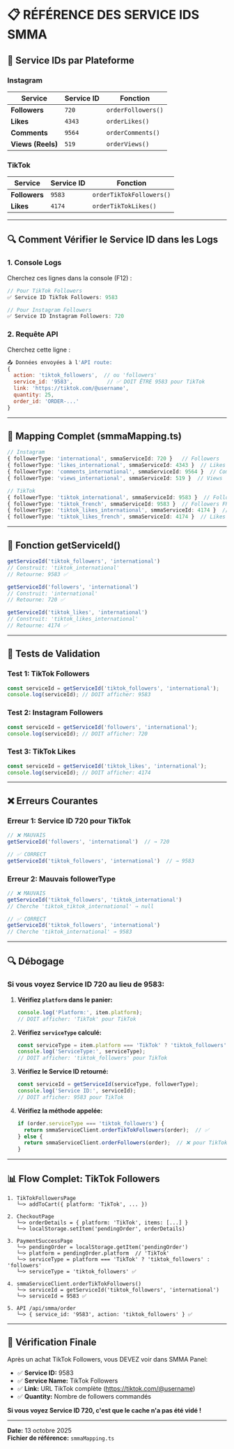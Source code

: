 # 📋 RÉFÉRENCE DES SERVICE IDS SMMA

## 🎯 Service IDs par Plateforme

### Instagram

| Service | Service ID | Fonction |
|---------|-----------|----------|
| **Followers** | `720` | `orderFollowers()` |
| **Likes** | `4343` | `orderLikes()` |
| **Comments** | `9564` | `orderComments()` |
| **Views (Reels)** | `519` | `orderViews()` |

### TikTok

| Service | Service ID | Fonction |
|---------|-----------|----------|
| **Followers** | `9583` | `orderTikTokFollowers()` |
| **Likes** | `4174` | `orderTikTokLikes()` |

---

## 🔍 Comment Vérifier le Service ID dans les Logs

### 1. Console Logs

Cherchez ces lignes dans la console (F12) :

```javascript
// Pour TikTok Followers
✅ Service ID TikTok Followers: 9583

// Pour Instagram Followers  
✅ Service ID Instagram Followers: 720
```

### 2. Requête API

Cherchez cette ligne :

```javascript
📤 Données envoyées à l'API route: 
{
  action: 'tiktok_followers',  // ou 'followers'
  service_id: '9583',           // ✅ DOIT ÊTRE 9583 pour TikTok
  link: 'https://tiktok.com/@username',
  quantity: 25,
  order_id: 'ORDER-...'
}
```

---

## 🎯 Mapping Complet (smmaMapping.ts)

```typescript
// Instagram
{ followerType: 'international', smmaServiceId: 720 }   // Followers
{ followerType: 'likes_international', smmaServiceId: 4343 }  // Likes
{ followerType: 'comments_international', smmaServiceId: 9564 }  // Comments
{ followerType: 'views_international', smmaServiceId: 519 }  // Views

// TikTok
{ followerType: 'tiktok_international', smmaServiceId: 9583 }  // Followers
{ followerType: 'tiktok_french', smmaServiceId: 9583 }  // Followers FR
{ followerType: 'tiktok_likes_international', smmaServiceId: 4174 }  // Likes
{ followerType: 'tiktok_likes_french', smmaServiceId: 4174 }  // Likes FR
```

---

## 🔧 Fonction getServiceId()

```typescript
getServiceId('tiktok_followers', 'international')
// Construit: 'tiktok_international'
// Retourne: 9583 ✅

getServiceId('followers', 'international')  
// Construit: 'international'
// Retourne: 720 ✅

getServiceId('tiktok_likes', 'international')
// Construit: 'tiktok_likes_international'
// Retourne: 4174 ✅
```

---

## 🧪 Tests de Validation

### Test 1: TikTok Followers
```javascript
const serviceId = getServiceId('tiktok_followers', 'international');
console.log(serviceId); // DOIT afficher: 9583
```

### Test 2: Instagram Followers
```javascript
const serviceId = getServiceId('followers', 'international');
console.log(serviceId); // DOIT afficher: 720
```

### Test 3: TikTok Likes
```javascript
const serviceId = getServiceId('tiktok_likes', 'international');
console.log(serviceId); // DOIT afficher: 4174
```

---

## ❌ Erreurs Courantes

### Erreur 1: Service ID 720 pour TikTok
```javascript
// ❌ MAUVAIS
getServiceId('followers', 'international')  // → 720

// ✅ CORRECT
getServiceId('tiktok_followers', 'international')  // → 9583
```

### Erreur 2: Mauvais followerType
```javascript
// ❌ MAUVAIS
getServiceId('tiktok_followers', 'tiktok_international')  
// Cherche 'tiktok_tiktok_international' → null

// ✅ CORRECT
getServiceId('tiktok_followers', 'international')
// Cherche 'tiktok_international' → 9583
```

---

## 🔍 Débogage

### Si vous voyez Service ID 720 au lieu de 9583:

1. **Vérifiez `platform` dans le panier:**
   ```javascript
   console.log('Platform:', item.platform);
   // DOIT afficher: 'TikTok' pour TikTok
   ```

2. **Vérifiez `serviceType` calculé:**
   ```javascript
   const serviceType = item.platform === 'TikTok' ? 'tiktok_followers' : 'followers';
   console.log('ServiceType:', serviceType);
   // DOIT afficher: 'tiktok_followers' pour TikTok
   ```

3. **Vérifiez le Service ID retourné:**
   ```javascript
   const serviceId = getServiceId(serviceType, followerType);
   console.log('Service ID:', serviceId);
   // DOIT afficher: 9583 pour TikTok
   ```

4. **Vérifiez la méthode appelée:**
   ```javascript
   if (order.serviceType === 'tiktok_followers') {
     return smmaServiceClient.orderTikTokFollowers(order);  // ✅
   } else {
     return smmaServiceClient.orderFollowers(order);  // ❌ pour TikTok
   }
   ```

---

## 📊 Flow Complet: TikTok Followers

```
1. TikTokFollowersPage
   └─> addToCart({ platform: 'TikTok', ... })

2. CheckoutPage
   └─> orderDetails = { platform: 'TikTok', items: [...] }
   └─> localStorage.setItem('pendingOrder', orderDetails)

3. PaymentSuccessPage
   └─> pendingOrder = localStorage.getItem('pendingOrder')
   └─> platform = pendingOrder.platform  // 'TikTok'
   └─> serviceType = platform === 'TikTok' ? 'tiktok_followers' : 'followers'
   └─> serviceType = 'tiktok_followers' ✅

4. smmaServiceClient.orderTikTokFollowers()
   └─> serviceId = getServiceId('tiktok_followers', 'international')
   └─> serviceId = 9583 ✅

5. API /api/smma/order
   └─> { service_id: '9583', action: 'tiktok_followers' } ✅
```

---

## 🎉 Vérification Finale

Après un achat TikTok Followers, vous DEVEZ voir dans SMMA Panel:

- ✅ **Service ID:** 9583
- ✅ **Service Name:** TikTok Followers
- ✅ **Link:** URL TikTok complète (https://tiktok.com/@username)
- ✅ **Quantity:** Nombre de followers commandés

**Si vous voyez Service ID 720, c'est que le cache n'a pas été vidé !**

---

**Date:** 13 octobre 2025  
**Fichier de référence:** `smmaMapping.ts`

